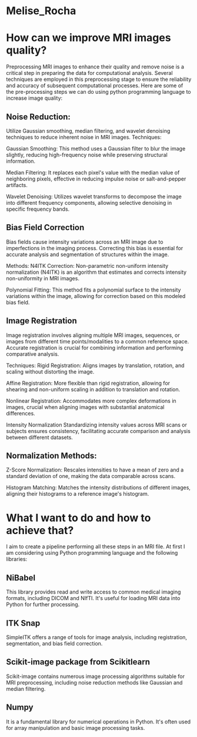 # Melise_Rocha
# How can we improve MRI images quality?
Preprocessing MRI images to enhance their quality and remove noise is a critical step in preparing the data for computational analysis. Several techniques are employed in this preprocessing stage to ensure the reliability and accuracy of subsequent computational processes. Here are some of the pre-processing steps we can do using python programming language to increase image quality:

## Noise Reduction: 
Utilize Gaussian smoothing, median filtering, and wavelet denoising techniques to reduce inherent noise in MRI images.
Techniques:

Gaussian Smoothing: This method uses a Gaussian filter to blur the image slightly, reducing high-frequency noise while preserving structural information.

Median Filtering: It replaces each pixel's value with the median value of neighboring pixels, effective in reducing impulse noise or salt-and-pepper artifacts.

Wavelet Denoising: Utilizes wavelet transforms to decompose the image into different frequency components, allowing selective denoising in specific frequency bands.

## Bias Field Correction
Bias fields cause intensity variations across an MRI image due to imperfections in the imaging process. Correcting this bias is essential for accurate analysis and segmentation of structures within the image.

Methods:
N4ITK Correction: Non-parametric non-uniform intensity normalization (N4ITK) is an algorithm that estimates and corrects intensity non-uniformity in MRI images.

Polynomial Fitting: This method fits a polynomial surface to the intensity variations within the image, allowing for correction based on this modeled bias field.

## Image Registration
Image registration involves aligning multiple MRI images, sequences, or images from different time points/modalities to a common reference space. Accurate registration is crucial for combining information and performing comparative analysis.

Techniques:
Rigid Registration: Aligns images by translation, rotation, and scaling without distorting the image.

Affine Registration: More flexible than rigid registration, allowing for shearing and non-uniform scaling in addition to translation and rotation.

Nonlinear Registration: Accommodates more complex deformations in images, crucial when aligning images with substantial anatomical differences.

Intensity Normalization
Standardizing intensity values across MRI scans or subjects ensures consistency, facilitating accurate comparison and analysis between different datasets.

## Normalization Methods:
Z-Score Normalization: Rescales intensities to have a mean of zero and a standard deviation of one, making the data comparable across scans.

Histogram Matching: Matches the intensity distributions of different images, aligning their histograms to a reference image's histogram.

# What I want to do and how to achieve that?

I aim to create a pipeline performing all these steps in an MRI file. At first I am considering using Python programming language and the following libraries:

## NiBabel
This library provides read and write access to common medical imaging formats, including DICOM and NIfTI. It's useful for loading MRI data into Python for further processing.

## ITK Snap
SimpleITK offers a range of tools for image analysis, including registration, segmentation, and bias field correction.

## Scikit-image package from Scikitlearn
Scikit-image contains numerous image processing algorithms suitable for MRI preprocessing, including noise reduction methods like Gaussian and median filtering.

## Numpy 
It is a fundamental library for numerical operations in Python. It's often used for array manipulation and basic image processing tasks.

